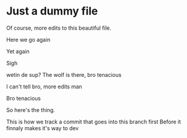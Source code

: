 # Just a dummy file


Of course, more edits to this beautiful file.

Here we go again

Yet again

Sigh

wetin de sup?
The wolf is there, bro tenacious


I can't tell 
bro, more edits man


Bro tenacious


So here's the thing.

This is how we track a commit that goes into this branch first
Before it finnaly makes it's way to dev
